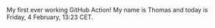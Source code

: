 My first ever working GitHub Action!
My name is Thomas and today is Friday, 4 February, 13:23 CET. 
